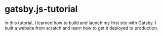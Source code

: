 # gatsby.js-tutorial
In this tutorial, I learned how to build and launch my first site with Gatsby. I built a website from scratch and learn how to get it deployed to production.
